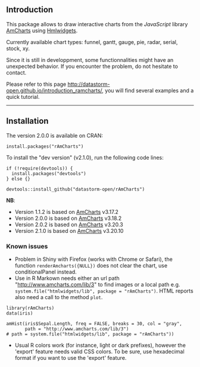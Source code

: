 ## Introduction

This package allows to draw interactive charts from the *JavaScript* library [AmCharts][url_amcharts] using [Hmlwidgets][url_htmlwidgets].

Currently available chart types: funnel, gantt, gauge, pie, radar, serial, stock, xy.

Since it is still in developpment, some functionnalities might have an unexpected behavior. If you encounter the problem, do not hesitate to contact.

Please refer to this page http://datastorm-open.github.io/introduction_ramcharts/, you will find several examples and a quick tutorial.

---

## Installation

The version 2.0.0 is available on CRAN:

```{r, eval=FALSE}
install.packages("rAmCharts")
```

To install the "dev version" (v2.1.0), run the following code lines:

```{r, eval = FALSE}
if (!require(devtools)) {
  install.packages("devtools")
} else {}

devtools::install_github("datastorm-open/rAmCharts")
```

**NB**:

* Version 1.1.2 is based on [AmCharts][url_amcharts] v3.17.2
* Version 2.0.0 is based on [AmCharts][url_amcharts] v3.18.2
* Version 2.0.2 is based on [AmCharts][url_amcharts] v3.20.3
* Version 2.1.0 is based on [AmCharts][url_amcharts] v3.20.10

### Known issues

* Problem in Shiny with Firefox (works with Chrome or Safari), the function `renderAmcharts({NULL})` does not clear the chart, use conditionalPanel instead.
* Use in R Markown needs either an url path "http://www.amcharts.com/lib/3" to find images or a local path e.g. `system.file("htmlwidgets/lib", package = "rAmCharts")`. HTML reports also need a call to the method `plot`.

```{r, eval = FALSE}
library(rAmCharts)
data(iris)

amHist(iris$Sepal.Length, freq = FALSE, breaks = 30, col = "gray",
       path = "http://www.amcharts.com/lib/3")
# path = system.file("htmlwidgets/lib", package = "rAmCharts"))

```

* Usual R colors work (for instance, light or dark prefixes), however the 'export' feature needs valid CSS colors. To be sure, use hexadecimal format if you want to use the 'export' feature.

[url_amcharts]: http://www.amcharts.com
[url_htmlwidgets]: http://www.htmlwidgets.org
[path_histogram]: ./img/histogram.png
[path_boxplot]: ./img/boxplot.png
